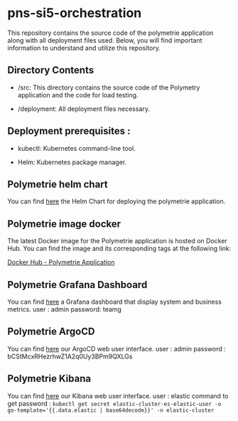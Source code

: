 # pns-si5-orchestration
This repository contains the source code of the polymetrie application along with all deployment files used. Below, you will find important information to understand and utilize this repository.

## Directory Contents
* /src: This directory contains the source code of the Polymetry application and the code for load testing.

* /deployment: All deployment files necessary.
 ## Deployment prerequisites :
* kubectl: Kubernetes command-line tool.

* Helm: Kubernetes package manager.
## Polymetrie helm chart
You can find [here](https://github.com/sourour9/Helm-Chart-Polymetrie/tree/main) the Helm Chart for deploying the polymetrie application.

## Polymetrie image docker 
The latest Docker image for the Polymetrie application is hosted on Docker Hub. You can find the image and its corresponding tags at the following link:

[Docker Hub - Polymetrie Application](https://hub.docker.com/r/hamza125/polymetrie-increment/tags)

## Polymetrie Grafana Dashboard
You can find [here](https://grafana.orch-team-g.pns-projects.fr.eu.org/d/c71bf583-d634-4274-83a4-0d2146db3f75/polymetrie-dashboard?orgId=1) a Grafana dashboard that display system and business metrics.
user : admin
password: teamg

## Polymetrie ArgoCD
You can find [here](https://argocd.orch-team-g.pns-projects.fr.eu.org/login?return_url=https%3A%2F%2Fargocd.orch-team-g.pns-projects.fr.eu.org%2Fapplications) our ArgoCD web user interface.
user : admin 
password : bCStMcxRHezrhwZ1A2q0Uy3BPm9QXLGs


## Polymetrie Kibana
You can find [here](https://kibana.orch-team-g.pns-projects.fr.eu.org/app/home) our Kibana web user interface.
user : elastic
command to get password : `kubectl get secret elastic-cluster-es-elastic-user -o go-template='{{.data.elastic | base64decode}}' -n elastic-cluster`


